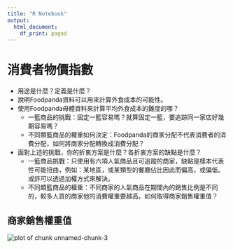 ```yaml
---
title: "R Notebook"
output:
  html_document:
    df_print: paged
---
```








# 消費者物價指數

  * 用途是什麼？定義是什麼？
  * 說明Foodpanda資料可以用來計算外食成本的可能性。
  * 使用Foodpanda母體資料來計算平均外食成本的難度的哪？
    * 一籃商品的挑戰：固定一籃容易嗎？就算固定一籃，要追踪同一家店好幾期容易嗎？
    * 不同類籃商品的權重如何決定：Foodpanda的商家分配不代表消費者的消費分配，如何將商家分配轉換成消費分配？
  * 面對上述的挑戰，你的折衷方案是什麼？各折衷方案的缺點是什麼？
    * 一籃商品挑戰：只使用有六項人氣商品且可追蹤的商家，缺點是樣本代表性可能扭曲，例如：某地區，或某類型的餐廳佔比因此而偏高，或偏低。或許可以透過加權方式來解決。
    * 不同類籃商品的權重：不同商家的人氣商品在期間內的銷售比例是不同的，較多人買的商家他的消費權重要越高。如何取得商家銷售權重值？
    


## 商家銷售權重值


![plot of chunk unnamed-chunk-3](figure/unnamed-chunk-3-1.png)


